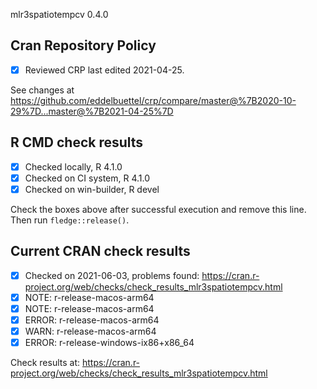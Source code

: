 mlr3spatiotempcv 0.4.0

## Cran Repository Policy

- [x] Reviewed CRP last edited 2021-04-25.

See changes at https://github.com/eddelbuettel/crp/compare/master@%7B2020-10-29%7D...master@%7B2021-04-25%7D

## R CMD check results

- [x] Checked locally, R 4.1.0
- [x] Checked on CI system, R 4.1.0
- [x] Checked on win-builder, R devel

Check the boxes above after successful execution and remove this line. Then run `fledge::release()`.

## Current CRAN check results

- [x] Checked on 2021-06-03, problems found: https://cran.r-project.org/web/checks/check_results_mlr3spatiotempcv.html
- [x] NOTE: r-release-macos-arm64
- [x] NOTE: r-release-macos-arm64
- [x] ERROR: r-release-macos-arm64
- [x] WARN: r-release-macos-arm64
- [x] ERROR: r-release-windows-ix86+x86_64

Check results at: https://cran.r-project.org/web/checks/check_results_mlr3spatiotempcv.html
